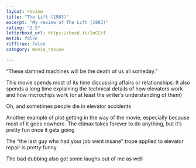 ```yaml
---
layout: review
title: "The Lift (1983)"
excerpt: "My review of The Lift (1983)"
rating: "2.5"
letterboxd_url: https://boxd.it/1nCCkf
mst3k: false
rifftrax: false
category: movie_review

---
```


“These damned machines will be the death of us all someday.”

This movie spends most of its time discussing affairs or relationships. It also spends a long time explaining the technical details of how elevators work and how microchips work (or at least the writer’s understanding of them)

Oh, and sometimes people die in elevator accidents

Another example of plot getting in the way of the movie, especially because most of it goes nowhere. The climax takes forever to do anything, but it’s pretty fun once it gets going

The “the last guy who had your job went insane” trope applied to elevator repair is pretty funny

The bad dubbing also got some laughs out of me as well